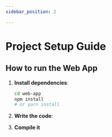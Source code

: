 ```yaml
---
sidebar_position: 2

---
```


# Project Setup Guide

## How to run the Web App

1. **Install dependencies**:  
   ```bash
   cd web-app
   npm install
   # or yarn install

2. **Write the code**:

3. **Compile it**